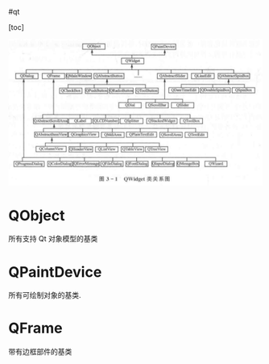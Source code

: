 #qt 

[toc]


![QtQWidgetfig](../../Attachments/QtQWidgetfig.png)

# QObject
所有支持 Qt 对象模型的基类

# QPaintDevice
所有可绘制对象的基类.

# QFrame
带有边框部件的基类